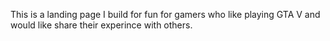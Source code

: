 This is a landing page I build for fun for gamers who like playing GTA V and would like share their experince with others.